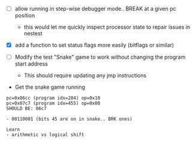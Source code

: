 - [ ] allow running in step-wise debugger mode.. BREAK at a given pc position
  - this would let me quickly inspect processor state to repair issues in nestest
- [x] add a function to set status flags more easily (bitflags or similar)

- [ ] Modify the test "Snake" game to work without changing the program start address
  - This should require updating any jmp instructions
- Get the snake game running
```
pc=0x06cc (program idx=204) op=0x10
pc=0x07c7 (program idx=455) op=0x00
SHOULD BE: 06c7

- 00110001 (bits 45 are on in snake.. BRK ones)

Learn
- arithmetic vs logical shift

